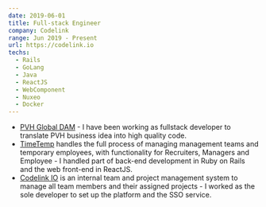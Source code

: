 ```yaml
---
date: 2019-06-01
title: Full-stack Engineer
company: Codelink
range: Jun 2019 - Present
url: https://codelink.io
techs:
  - Rails
  - GoLang
  - Java
  - ReactJS
  - WebComponent
  - Nuxeo
  - Docker
---
```


- [PVH Global DAM](https://pvh.nuxeocloud.com/) - I have been working as fullstack developer to translate PVH business idea into high quality code.
- [TimeTemp](https://timetemp.io) handles the full process of managing management teams and temporary employees, with functionality for Recruiters, Managers and Employee - I handled part of back-end development in Ruby on Rails and the web front-end in ReactJS.
- [Codelink IO](https://codelink.io) is an internal team and project management system to manage all team members and their assigned projects - I worked as the sole developer to set up the platform and the SSO service.
